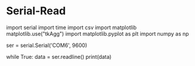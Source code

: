 # Serial-Read
import serial
import time
import csv
import matplotlib
matplotlib.use("tkAgg")
import matplotlib.pyplot as plt
import numpy as np

ser = serial.Serial('COM6', 9600)

while True:
    data = ser.readline()
    print(data)
    
